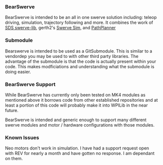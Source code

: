 ### BearSwerve

BearSwerve is intended to be an all in one swerve solution including: teleop driving, simulation, trajectory following and more.  It combines the work of [SDS swerve-lib](https://github.com/SwerveDriveSpecialties/swerve-lib), gerth2's [Swerve Sim](https://github.com/wpilibsuite/allwpilib/pull/3374), and [PathPlanner](https://github.com/mjansen4857/pathplanner/releases)

### Submodule

Bearswerve is intended to be used as a GitSubmodule.  This is similar to a vendordep you may be used to with other third party libraries.  The advantage of the submodule is that the code is actually present within your code.  This makes modficiations and understanding what the submodule is doing easier.

### BearSwerve Support

While BearSwerve has currently only been tested on MK4 modules as mentioned above it borrows code from other established repositories and at least a portion of this code will probably make it into WPILib in the near future.

BearSwerve is intended and generic enough to support many different swerve modules and motor / hardware configurations with those modules.

### Known Issues

Neo motors don't work in simulation.  I have had a support request open with REV for nearly a month and have gotten no response.  I am dependant on them.

